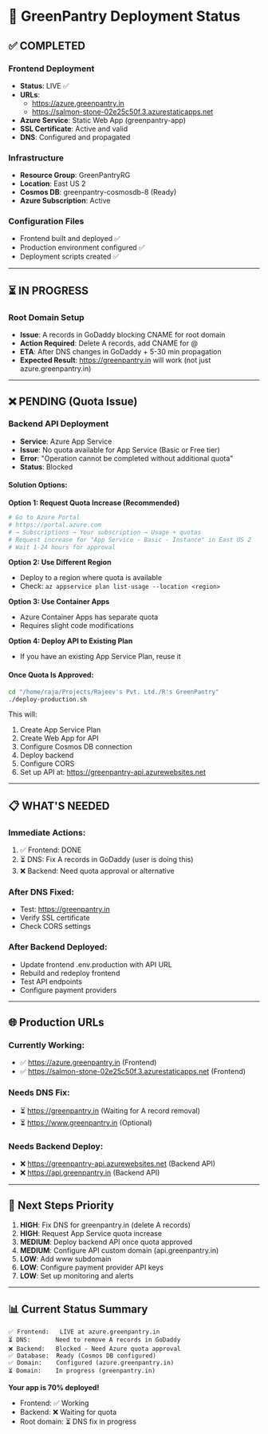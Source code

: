 # 🚀 GreenPantry Deployment Status

## ✅ COMPLETED

### Frontend Deployment
- **Status**: LIVE ✅
- **URLs**: 
  - https://azure.greenpantry.in
  - https://salmon-stone-02e25c50f.3.azurestaticapps.net
- **Azure Service**: Static Web App (greenpantry-app)
- **SSL Certificate**: Active and valid
- **DNS**: Configured and propagated

### Infrastructure
- **Resource Group**: GreenPantryRG
- **Location**: East US 2
- **Cosmos DB**: greenpantry-cosmosdb-8 (Ready)
- **Azure Subscription**: Active

### Configuration Files
- Frontend built and deployed ✅
- Production environment configured ✅
- Deployment scripts created ✅

---

## ⏳ IN PROGRESS

### Root Domain Setup
- **Issue**: A records in GoDaddy blocking CNAME for root domain
- **Action Required**: Delete A records, add CNAME for @
- **ETA**: After DNS changes in GoDaddy + 5-30 min propagation
- **Expected Result**: https://greenpantry.in will work (not just azure.greenpantry.in)

---

## ❌ PENDING (Quota Issue)

### Backend API Deployment
- **Service**: Azure App Service
- **Issue**: No quota available for App Service (Basic or Free tier)
- **Error**: "Operation cannot be completed without additional quota"
- **Status**: Blocked

#### Solution Options:

**Option 1: Request Quota Increase (Recommended)**
```bash
# Go to Azure Portal
# https://portal.azure.com
# → Subscriptions → Your subscription → Usage + quotas
# Request increase for "App Service - Basic - Instance" in East US 2
# Wait 1-24 hours for approval
```

**Option 2: Use Different Region**
- Deploy to a region where quota is available
- Check: `az appservice plan list-usage --location <region>`

**Option 3: Use Container Apps**
- Azure Container Apps has separate quota
- Requires slight code modifications

**Option 4: Deploy API to Existing Plan**
- If you have an existing App Service Plan, reuse it

#### Once Quota Is Approved:

```bash
cd "/home/raja/Projects/Rajeev's Pvt. Ltd./R's GreenPantry"
./deploy-production.sh
```

This will:
1. Create App Service Plan
2. Create Web App for API
3. Configure Cosmos DB connection
4. Deploy backend
5. Configure CORS
6. Set up API at: https://greenpantry-api.azurewebsites.net

---

## 📋 WHAT'S NEEDED

### Immediate Actions:
1. ✅ Frontend: DONE
2. ⏳ DNS: Fix A records in GoDaddy (user is doing this)
3. ❌ Backend: Need quota approval or alternative

### After DNS Fixed:
- Test: https://greenpantry.in
- Verify SSL certificate
- Check CORS settings

### After Backend Deployed:
- Update frontend .env.production with API URL
- Rebuild and redeploy frontend
- Test API endpoints
- Configure payment providers

---

## 🌐 Production URLs

### Currently Working:
- ✅ https://azure.greenpantry.in (Frontend)
- ✅ https://salmon-stone-02e25c50f.3.azurestaticapps.net (Frontend)

### Needs DNS Fix:
- ⏳ https://greenpantry.in (Waiting for A record removal)
- ⏳ https://www.greenpantry.in (Optional)

### Needs Backend Deploy:
- ❌ https://greenpantry-api.azurewebsites.net (Backend API)
- ❌ https://api.greenpantry.in (Backend API)

---

## 🎯 Next Steps Priority

1. **HIGH**: Fix DNS for greenpantry.in (delete A records)
2. **HIGH**: Request App Service quota increase
3. **MEDIUM**: Deploy backend API once quota approved
4. **MEDIUM**: Configure API custom domain (api.greenpantry.in)
5. **LOW**: Add www subdomain
6. **LOW**: Configure payment provider API keys
7. **LOW**: Set up monitoring and alerts

---

## 📊 Current Status Summary

```
✅ Frontend:   LIVE at azure.greenpantry.in
⏳ DNS:       Need to remove A records in GoDaddy  
❌ Backend:   Blocked - Need Azure quota approval
✅ Database:  Ready (Cosmos DB configured)
✅ Domain:    Configured (azure.greenpantry.in)
⏳ Domain:    In progress (greenpantry.in)
```

**Your app is 70% deployed!**
- Frontend: ✅ Working
- Backend: ❌ Waiting for quota
- Root domain: ⏳ DNS fix in progress


